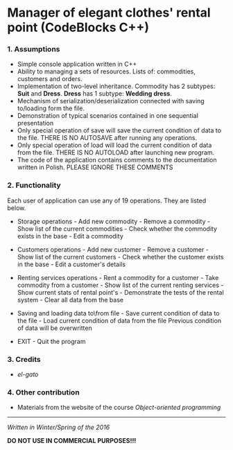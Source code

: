 

# Manager of elegant clothes' rental point (CodeBlocks C++)

### 1. Assumptions ###
  - Simple console application written in C++
  - Ability to managing a sets of resources. 
	     Lists of: commodities, customers and orders.
  - Implementation of two-level inheritance. 
	     Commodity has 2 subtypes: **Suit** and **Dress**. 
		**Dress** has 1 subtype: **Wedding dress**.
  - Mechanism of serialization/deserialization connected 
	     with saving to/loading form the file.
  - Demonstration of typical scenarios contained in 
	     one sequential presentation
  - Only special operation of save will save 
	     the current condition of data to the file. 
	     THERE IS NO AUTOSAVE after running any operations.
  - Only special operation of load will load 
	     the current condition of data from the file. 
	     THERE IS NO AUTOLOAD after launching new program.
  - The code of the application contains comments to 
	     the documentation written in Polish. 
	     PLEASE IGNORE THESE COMMENTS
	
### 2. Functionality 
  Each user of application can use any of 19 operations. 
  They are listed below.
	
  - Storage operations
		- Add new commodity
		- Remove a commodity
    	- Show list of the current commodities
    	- Check whether the commodity exists in the base 
    	- Edit a commodity
		
  - Customers operations
		- Add new customer
		- Remove a customer
		- Show list of the current customers
		- Check whether the customer exists in the base 
		- Edit a customer's details
	
  - Renting services operations
		- Rent a commodity for a customer
		- Take commodity from a customer
		- Show list of the current renting services
		- Show current stats of rental point's
		- Demonstrate the tests of the rental system
		- Clear all data from the base
	
  - Saving and loading data to\from file
		-  Save current condition of data to the file
		- Load current condition of data from the file 
		 Previous condition of data will be overwritten 

  - EXIT
		- Quit the program
	
	
	
###  3. Credits
   - *el-gato*

   ###  4. Other contribution
   - Materials from the website of the course *Object-oriented programming*

____________________________________________________________________________________
*Written in Winter/Spring of the 2016*

**DO NOT USE IN COMMERCIAL PURPOSES!!!**
